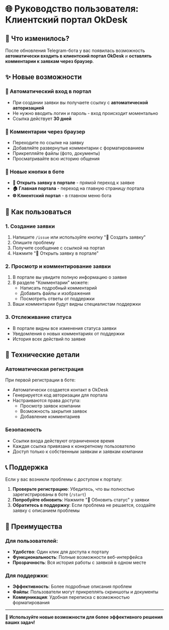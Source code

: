 # 🌐 Руководство пользователя: Клиентский портал OkDesk

## 🎯 Что изменилось?

После обновления Telegram-бота у вас появилась возможность **автоматически входить в клиентский портал OkDesk** и **оставлять комментарии к заявкам через браузер**.

## ✨ Новые возможности

### 🔐 Автоматический вход в портал
- При создании заявки вы получаете ссылку с **автоматической авторизацией**
- Не нужно вводить логин и пароль - вход происходит моментально
- Ссылка действует **30 дней**

### 💬 Комментарии через браузер
- Переходите по ссылке на заявку
- Добавляйте развернутые комментарии с форматированием
- Прикрепляйте файлы (фото, документы)
- Просматривайте всю историю общения

### 🚀 Новые кнопки в боте
- **🔗 Открыть заявку в портале** - прямой переход к заявке
- **🏠 Главная портала** - переход на главную страницу портала
- **🌐 Клиентский портал** - в главном меню бота

## 📱 Как пользоваться

### 1. Создание заявки
1. Напишите `/issue` или используйте кнопку "📝 Создать заявку"
2. Опишите проблему
3. Получите сообщение с ссылкой на портал
4. Нажмите "🔗 Открыть заявку в портале"

### 2. Просмотр и комментирование заявки
1. В портале вы увидите полную информацию о заявке
2. В разделе "Комментарии" можете:
   - Написать подробный комментарий
   - Добавить файлы и изображения
   - Посмотреть ответы от поддержки
3. Ваши комментарии будут видны специалистам поддержки

### 3. Отслеживание статуса
- В портале видны все изменения статуса заявки
- Уведомления о новых комментариях от поддержки
- История всех действий по заявке

## 🔧 Технические детали

### Автоматическая регистрация
При первой регистрации в боте:
- Автоматически создается контакт в OkDesk
- Генерируется код авторизации для портала
- Настраиваются права доступа:
  - Просмотр заявок компании
  - Возможность закрытия заявок
  - Добавление комментариев

### Безопасность
- Ссылки входа действуют ограниченное время
- Каждая ссылка привязана к конкретному пользователю
- Доступ только к собственным заявкам и заявкам компании

## 📞 Поддержка

Если у вас возникли проблемы с доступом к порталу:

1. **Проверьте регистрацию**: Убедитесь, что вы полностью зарегистрированы в боте (`/start`)
2. **Попробуйте обновить**: Нажмите "🔄 Обновить статус" у заявки
3. **Обратитесь в поддержку**: Если проблема не решается, создайте заявку с описанием проблемы

## 🎉 Преимущества

### Для пользователей:
- **Удобство**: Один клик для доступа к порталу
- **Функциональность**: Полные возможности веб-интерфейса
- **Прозрачность**: Вся история работы с заявкой в одном месте

### Для поддержки:
- **Эффективность**: Более подробные описания проблем
- **Файлы**: Пользователи могут прикреплять скриншоты и документы
- **Коммуникация**: Удобная переписка с возможностью форматирования

---

🚀 **Используйте новые возможности для более эффективного решения ваших задач!**